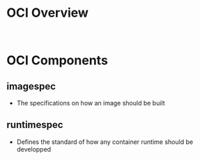 # OCI Overview

<br>

# OCI Components

## imagespec

* The specifications on how an image should be built

## runtimespec

* Defines the standard of how any container runtime should be developped